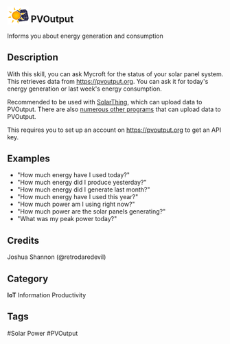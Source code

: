 ## <img src='https://raw.githubusercontent.com/wildmountainfarms/pvoutput-mycroft/master/sun_and_panel_logo.png' width='50' style='vertical-align:bottom'/> PVOutput
Informs you about energy generation and consumption

## Description 
With this skill, you can ask Mycroft for the status of your solar panel system. 
This retrieves data from https://pvoutput.org. You can ask it for today's
energy generation or last week's energy consumption.

Recommended to be used with [SolarThing](https://github.com/wildmountainfarms/solarthing), which can upload data to PVOutput.
There are also [numerous other programs](https://github.com/topics/pvoutput) that can upload data to PVOutput.

This requires you to set up an account on https://pvoutput.org to get an API key.

## Examples 
* "How much energy have I used today?"
* "How much energy did I produce yesterday?"
* "How much energy did I generate last month?"
* "How much energy have I used this year?"
* "How much power am I using right now?"
* "How much power are the solar panels generating?"
* "What was my peak power today?"

## Credits 
Joshua Shannon (@retrodaredevil)

## Category
**IoT** Information Productivity

## Tags
#Solar Power #PVOutput
